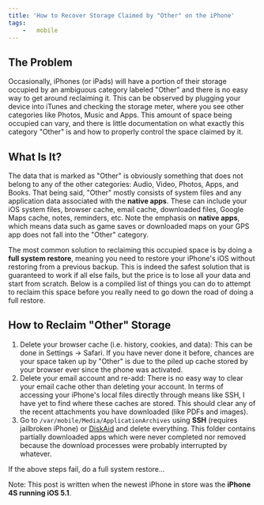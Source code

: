 ```yaml
---
title: 'How to Recover Storage Claimed by "Other" on the iPhone'
tags:
    -   mobile
---
```


## The Problem

Occasionally, iPhones (or iPads) will have a portion of their storage occupied by an ambiguous category labeled "Other" and there is no easy way to get around reclaiming it. This can be observed by plugging your device into iTunes and checking the storage meter, where you see other categories like Photos, Music and Apps. This amount of space being occupied can vary, and there is little documentation on what exactly this category "Other" is and how to properly control the space claimed by it.

## What Is It?

The data that is marked as "Other" is obviously something that does not belong to any of the other categories: Audio, Video, Photos, Apps, and Books. That being said, "Other" mostly consists of system files and any application data associated with the **native apps**. These can include your iOS system files, browser cache, email cache, downloaded files, Google Maps cache, notes, reminders, etc. Note the emphasis on **native apps**, which means data such as game saves or downloaded maps on your GPS app does not fall into the "Other" category.

The most common solution to reclaiming this occupied space is by doing a **full system restore**, meaning you need to restore your iPhone's iOS without restoring from a previous backup. This is indeed the safest solution that is guaranteed to work if all else fails, but the price is to lose all your data and start from scratch. Below is a compiled list of things you can do to attempt to reclaim this space before you really need to go down the road of doing a full restore.

## How to Reclaim "Other" Storage

1.  Delete your browser cache (i.e. history, cookies, and data): This can be done in Settings -> Safari. If you have never done it before, chances are your space taken up by "Other" is due to the piled up cache stored by your browser ever since the phone was activated.
2.  Delete your email account and re-add: There is no easy way to clear your email cache other than deleting your account. In terms of accessing your iPhone's local files directly through means like SSH, I have yet to find where these caches are stored. This should clear any of the recent attachments you have downloaded (like PDFs and images).
3.  Go to `/var/mobile/Media/ApplicationArchives` using **SSH** (requires jailbroken iPhone) or [DiskAid](http://imazing.com/?diskaid=1) and delete everything. This folder contains partially downloaded apps which were never completed nor removed because the download processes were probably interrupted by whatever.

If the above steps fail, do a full system restore...

Note: This post is written when the newest iPhone in store was the **iPhone 4S running iOS 5.1**.
